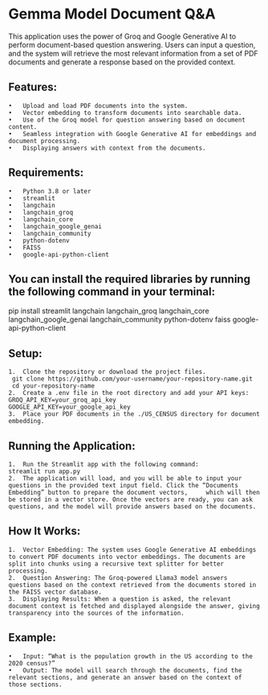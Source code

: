 # Gemma Model Document Q&A

This application uses the power of Groq and Google Generative AI to perform document-based question answering. Users can input a question, and the system will retrieve the most relevant information from a set of PDF documents and generate a response based on the provided context.

## Features:
	•	Upload and load PDF documents into the system.
	•	Vector embedding to transform documents into searchable data.
	•	Use of the Groq model for question answering based on document content.
	•	Seamless integration with Google Generative AI for embeddings and document processing.
	•	Displaying answers with context from the documents.

## Requirements:
	•	Python 3.8 or later
	•	streamlit
	•	langchain
	•	langchain_groq
	•	langchain_core
	•	langchain_google_genai
	•	langchain_community
	•	python-dotenv
	•	FAISS
	•	google-api-python-client

## You can install the required libraries by running the following command in your terminal:

pip install streamlit langchain langchain_groq langchain_core langchain_google_genai langchain_community python-dotenv faiss google-api-python-client

## Setup:
	1.	Clone the repository or download the project files.
     git clone https://github.com/your-username/your-repository-name.git
     cd your-repository-name
	2.	Create a .env file in the root directory and add your API keys:
    GROQ_API_KEY=your_groq_api_key
    GOOGLE_API_KEY=your_google_api_key
	3.	Place your PDF documents in the ./US_CENSUS directory for document embedding.

## Running the Application:
	1.	Run the Streamlit app with the following command:
    streamlit run app.py
	2.	The application will load, and you will be able to input your questions in the provided text input field. Click the “Documents Embedding” button to prepare the document vectors,     which will then be stored in a vector store. Once the vectors are ready, you can ask questions, and the model will provide answers based on the documents.

## How It Works:
	1.	Vector Embedding: The system uses Google Generative AI embeddings to convert PDF documents into vector embeddings. The documents are split into chunks using a recursive text splitter for better processing.
	2.	Question Answering: The Groq-powered Llama3 model answers questions based on the context retrieved from the documents stored in the FAISS vector database.
	3.	Displaying Results: When a question is asked, the relevant document context is fetched and displayed alongside the answer, giving transparency into the sources of the information.

## Example:
	•	Input: “What is the population growth in the US according to the 2020 census?”
	•	Output: The model will search through the documents, find the relevant sections, and generate an answer based on the context of those sections.

